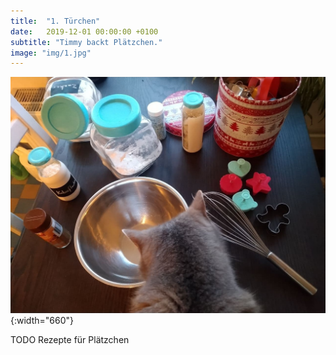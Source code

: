 ```yaml
---
title:  "1. Türchen"
date:   2019-12-01 00:00:00 +0100
subtitle: "Timmy backt Plätzchen."
image: "img/1.jpg"
---
```


![Timmy](../img/1.jpg){:width="660"}

TODO Rezepte für Plätzchen